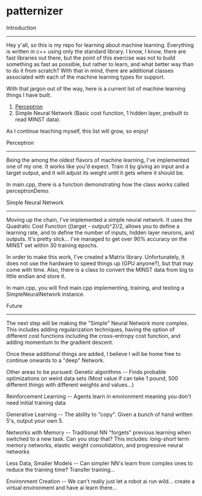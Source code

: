 # patternizer

Introduction
____________

Hey y'all, so this is my repo for learning about machine learning. Everything is written in c++ using only the standard
library. I know, I know, there are fast libraries out there, but the point of this exercise was not to build something
as fast as possible, but rather to learn, and what better way than to do it from scratch? With that in mind, there are
additional classes associated with each of the machine learning types for support.

With that jargon out of the way, here is a current list of machine learning things I have built.

1. <a href="#perceptron">Perceptron</a>
2. Simple Neural Network (Basic cost function, 1 hidden layer, prebuilt to read MINST data).

As I continue teaching myself, this list will grow, so enjoy!



<a id="perceptron">Perceptron</a>
__________

Being the among the oldest flavors of machine learning, I've implemented one of my one.
It works like you'd expect. Train it by giving an input and a target output, and it will adjust its
weight until it gets where it should be.

In main.cpp, there is a function demonstrating how the class works called perceptronDemo.



Simple Neural Network
_____________________

Moving up the chain, I've implemented a simple neural network. It uses the Quadratic Cost Function ((target - output)^2)/2,
allows you to define a learning rate, and to define the number of inputs, hidden layer neurons, and outputs. It's pretty slick...
I've managed to get over 90% accuracy on the MINST set within 30 training epochs.

In order to make this work, I've created a Matrix library. Unfortunately, it does not use the hardware to speed things up (GPU anyone?),
but that may come with time. Also, there is a class to convert the MINST data from big to little endian and store it.

In main.cpp, you will find main.cpp implementing, training, and testing a SimpleNeuralNetwork instance.



Future
______

The next step will be making the "Simple" Neural Network more complex. This includes adding regularization techniques,
having the option of different cost functions including the cross-entropy cost function, and adding momentum to the gradient
descent.

Once these additional things are added, I believe I will be home free to continue onwards to a "deep" Network.

Other areas to be pursued:
Genetic algorithms -- Finds probable optimizations on weird data sets
                   (Most value if can take 1 pound, 500 different things with different weights and values...)

Reinforcement Learning -- Agents learn in environment meaning you don't need initial training data

Generative Learning -- The ability to "copy". Given a bunch of hand written 5's, output your own 5.

Networks with Memory -- Traditional NN "forgets" previous learning when switched to a new task. Can you stop that?
                     This includes: long-short term memory networks, elastic weight consolidation, and progressive neural networks

Less Data, Smaller Models -- Can simpler NN's learn from complex ones to reduce the training time? Transfer training...

Environment Creation -- We can't really just let a robot ai run wild... create a virtual environment and have ai learn there...





